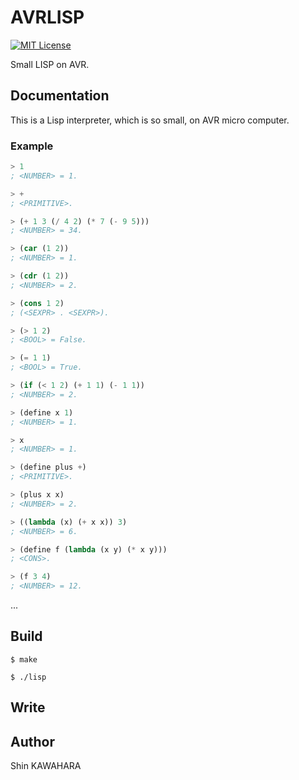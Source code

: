 # AVRLISP

[![MIT License](http://img.shields.io/badge/license-MIT-blue.svg?style=flat)](LICENSE)

Small LISP on AVR.

## Documentation

This is a Lisp interpreter, which is so small, on AVR micro computer.

### Example

```lisp
> 1
; <NUMBER> = 1.

> +
; <PRIMITIVE>.

> (+ 1 3 (/ 4 2) (* 7 (- 9 5)))
; <NUMBER> = 34.

> (car (1 2))
; <NUMBER> = 1.

> (cdr (1 2))
; <NUMBER> = 2.

> (cons 1 2)
; (<SEXPR> . <SEXPR>).

> (> 1 2)
; <BOOL> = False.

> (= 1 1)
; <BOOL> = True.

> (if (< 1 2) (+ 1 1) (- 1 1))
; <NUMBER> = 2.

> (define x 1)
; <NUMBER> = 1.

> x
; <NUMBER> = 1.

> (define plus +)
; <PRIMITIVE>.

> (plus x x)
; <NUMBER> = 2.

> ((lambda (x) (+ x x)) 3)
; <NUMBER> = 6.

> (define f (lambda (x y) (* x y)))
; <CONS>.

> (f 3 4)
; <NUMBER> = 12.
```

...

## Build

```shell
$ make
```
```shell
$ ./lisp
`````

## Write

## Author

Shin KAWAHARA
